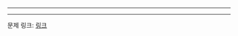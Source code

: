 ***

***
문제 링크: [링크](https://swexpertacademy.com/main/code/problem/problemDetail.do?problemLevel=3&contestProbId=AV19AcoKI9sCFAZN&categoryId=AV19AcoKI9sCFAZN&categoryType=CODE&problemTitle=&orderBy=PASS_RATE&selectCodeLang=ALL&select-1=3&pageSize=10&pageIndex=1)

